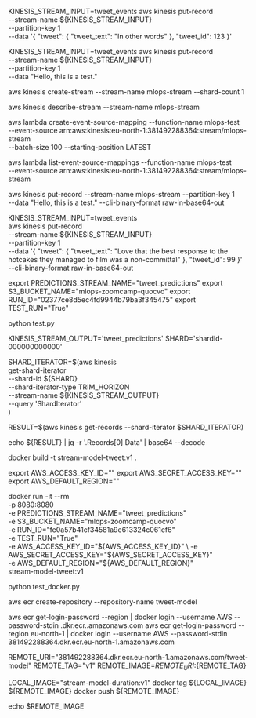 
KINESIS_STREAM_INPUT=tweet_events
aws kinesis put-record \
    --stream-name ${KINESIS_STREAM_INPUT} \
    --partition-key 1 \
    --data '{ 
        "tweet": {
            "tweet_text": "In other words"
        }, 
        "tweet_id": 123
    }'

KINESIS_STREAM_INPUT=tweet_events
aws kinesis put-record \
    --stream-name ${KINESIS_STREAM_INPUT} \
    --partition-key 1 \
    --data "Hello, this is a test."

aws kinesis create-stream --stream-name mlops-stream --shard-count 1

aws kinesis describe-stream --stream-name mlops-stream

aws lambda create-event-source-mapping --function-name mlops-test \
--event-source  arn:aws:kinesis:eu-north-1:381492288364:stream/mlops-stream \
--batch-size 100 --starting-position LATEST

aws lambda list-event-source-mappings --function-name mlops-test \
--event-source arn:aws:kinesis:eu-north-1:381492288364:stream/mlops-stream

aws kinesis put-record --stream-name mlops-stream --partition-key 1 \
--data "Hello, this is a test." --cli-binary-format raw-in-base64-out

KINESIS_STREAM_INPUT=tweet_events  
aws kinesis put-record \
    --stream-name ${KINESIS_STREAM_INPUT} \
    --partition-key 1 \
    --data '{ 
        "tweet": {
            "tweet_text": "Love that the best response to the hotcakes they managed to film was a non-committal"
        }, 
        "tweet_id": 99
    }' \
    --cli-binary-format raw-in-base64-out


export PREDICTIONS_STREAM_NAME="tweet_predictions"
export S3_BUCKET_NAME="mlops-zoomcamp-quocvo"
export RUN_ID="02377ce8d5ec4fd9944b79ba3f345475"
export TEST_RUN="True"

python test.py


KINESIS_STREAM_OUTPUT='tweet_predictions'
SHARD='shardId-000000000000'

SHARD_ITERATOR=$(aws kinesis \
    get-shard-iterator \
        --shard-id ${SHARD} \
        --shard-iterator-type TRIM_HORIZON \
        --stream-name ${KINESIS_STREAM_OUTPUT} \
        --query 'ShardIterator' \
)

RESULT=$(aws kinesis get-records --shard-iterator $SHARD_ITERATOR)

echo ${RESULT} | jq -r '.Records[0].Data' | base64 --decode


docker build -t stream-model-tweet:v1 .

export AWS_ACCESS_KEY_ID=""
export AWS_SECRET_ACCESS_KEY=""
export AWS_DEFAULT_REGION=""


docker run -it --rm \
    -p 8080:8080 \
    -e PREDICTIONS_STREAM_NAME="tweet_predictions" \
    -e S3_BUCKET_NAME="mlops-zoomcamp-quocvo" \
    -e RUN_ID="fe0a57b41cf34581a9e613324c061ef6" \
    -e TEST_RUN="True" \
    -e AWS_ACCESS_KEY_ID="${AWS_ACCESS_KEY_ID}" \
    -e AWS_SECRET_ACCESS_KEY="${AWS_SECRET_ACCESS_KEY}" \
    -e AWS_DEFAULT_REGION="${AWS_DEFAULT_REGION}" \
    stream-model-tweet:v1

python test_docker.py

aws ecr create-repository --repository-name tweet-model

aws ecr get-login-password --region <your-region> | docker login --username AWS --password-stdin <your-account-id>.dkr.ecr.<your-region>.amazonaws.com
aws ecr get-login-password --region eu-north-1 | docker login --username AWS --password-stdin 381492288364.dkr.ecr.eu-north-1.amazonaws.com

REMOTE_URI="381492288364.dkr.ecr.eu-north-1.amazonaws.com/tweet-model"
REMOTE_TAG="v1"
REMOTE_IMAGE=${REMOTE_URI}:${REMOTE_TAG}

LOCAL_IMAGE="stream-model-duration:v1"
docker tag ${LOCAL_IMAGE} ${REMOTE_IMAGE}
docker push ${REMOTE_IMAGE}

echo $REMOTE_IMAGE